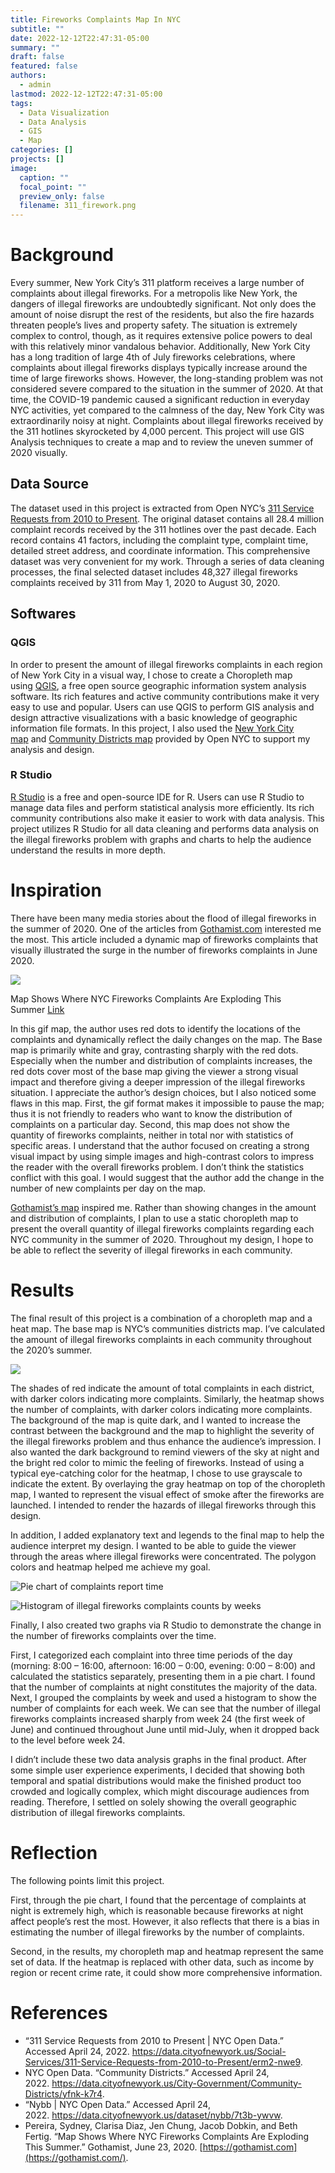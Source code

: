 ```yaml
---
title: Fireworks Complaints Map In NYC
subtitle: ""
date: 2022-12-12T22:47:31-05:00
summary: ""
draft: false
featured: false
authors: 
  - admin
lastmod: 2022-12-12T22:47:31-05:00
tags: 
  - Data Visualization
  - Data Analysis
  - GIS
  - Map
categories: []
projects: []
image:
  caption: ""
  focal_point: ""
  preview_only: false
  filename: 311_firework.png
---
```

# Background

Every summer, New York City’s 311 platform receives a large number of complaints about illegal fireworks. For a metropolis like New York, the dangers of illegal fireworks are undoubtedly significant. Not only does the amount of noise disrupt the rest of the residents, but also the fire hazards threaten people’s lives and property safety. The situation is extremely complex to control, though, as it requires extensive police powers to deal with this relatively minor vandalous behavior. Additionally, New York City has a long tradition of large 4th of July fireworks celebrations, where complaints about illegal fireworks displays typically increase around the time of large fireworks shows. However, the long-standing problem was not considered severe compared to the situation in the summer of 2020. At that time, the COVID-19 pandemic caused a significant reduction in everyday NYC activities, yet compared to the calmness of the day, New York City was extraordinarily noisy at night. Complaints about illegal fireworks received by the 311 hotlines skyrocketed by 4,000 percent. This project will use GIS Analysis techniques to create a map and to review the uneven summer of 2020 visually.

## Data Source

The dataset used in this project is extracted from Open NYC’s [311 Service Requests from 2010 to Present](https://data.cityofnewyork.us/Social-Services/311-Service-Requests-from-2010-to-Present/erm2-nwe9). The original dataset contains all 28.4 million complaint records received by the 311 hotlines over the past decade. Each record contains 41 factors, including the complaint type, complaint time, detailed street address, and coordinate information. This comprehensive dataset was very convenient for my work. Through a series of data cleaning processes, the final selected dataset includes 48,327 illegal fireworks complaints received by 311 from May 1, 2020 to August 30, 2020.

## Softwares

### QGIS

In order to present the amount of illegal fireworks complaints in each region of New York City in a visual way, I chose to create a Choropleth map using [QGIS](https://www.qgis.org/en/site/), a free open source geographic information system analysis software. Its rich features and active community contributions make it very easy to use and popular. Users can use QGIS to perform GIS analysis and design attractive visualizations with a basic knowledge of geographic information file formats. In this project, I also used the [New York City map](https://data.cityofnewyork.us/dataset/nybb/7t3b-ywvw) and [Community Districts map](https://data.cityofnewyork.us/City-Government/Community-Districts/yfnk-k7r4) provided by Open NYC to support my analysis and design.

### R Studio

[R Studio](https://www.rstudio.com/) is a free and open-source IDE for R. Users can use R Studio to manage data files and perform statistical analysis more efficiently. Its rich community contributions also make it easier to work with data analysis. This project utilizes R Studio for all data cleaning and performs data analysis on the illegal fireworks problem with graphs and charts to help the audience understand the results in more depth.

# Inspiration

There have been many media stories about the flood of illegal fireworks in the summer of 2020. One of the articles from [Gothamist.com](https://gothamist.com/news/map-shows-where-fireworks-complaints-are-exploding-summer) interested me the most. This article included a dynamic map of fireworks complaints that visually illustrated the surge in the number of fireworks complaints in June 2020.

![](https://i0.wp.com/media.wnyc.org/media/resources/2020/Jun/23/NYC-Fireworks-June-1-21-2020.gif?w=840&ssl=1)

Map Shows Where NYC Fireworks Complaints Are Exploding This Summer [Link](https://gothamist.com/news/map-shows-where-fireworks-complaints-are-exploding-summer)

In this gif map, the author uses red dots to identify the locations of the complaints and dynamically reflect the daily changes on the map. The Base map is primarily white and gray, contrasting sharply with the red dots. Especially when the number and distribution of complaints increases, the red dots cover most of the base map giving the viewer a strong visual impact and therefore giving a deeper impression of the illegal fireworks situation. I appreciate the author’s design choices, but I also noticed some flaws in this map. First, the gif format makes it impossible to pause the map; thus it is not friendly to readers who want to know the distribution of complaints on a particular day. Second, this map does not show the quantity of fireworks complaints, neither in total nor with statistics of specific areas. I understand that the author focused on creating a strong visual impact by using simple images and high-contrast colors to impress the reader with the overall fireworks problem. I don’t think the statistics conflict with this goal. I would suggest that the author add the change in the number of new complaints per day on the map.

[Gothamist’s map](https://gothamist.com/news/map-shows-where-fireworks-complaints-are-exploding-summer) inspired me. Rather than showing changes in the amount and distribution of complaints, I plan to use a static choropleth map to present the overall quantity of illegal fireworks complaints regarding each NYC community in the summer of 2020. Throughout my design, I hope to be able to reflect the severity of illegal fireworks in each community.

# Results

The final result of this project is a combination of a choropleth map and a heat map. The base map is NYC’s communities districts map. I’ve calculated the amount of illegal fireworks complaints in each community throughout the 2020’s summer.

![](https://i0.wp.com/studentwork.prattsi.org/infovis/wp-content/uploads/sites/3/2022/05/311_firework-768x1024.png?resize=768%2C1024&ssl=1)

The shades of red indicate the amount of total complaints in each district, with darker colors indicating more complaints. Similarly, the heatmap shows the number of complaints, with darker colors indicating more complaints. The background of the map is quite dark, and I wanted to increase the contrast between the background and the map to highlight the severity of the illegal fireworks problem and thus enhance the audience’s impression. I also wanted the dark background to remind viewers of the sky at night and the bright red color to mimic the feeling of fireworks. Instead of using a typical eye-catching color for the heatmap, I chose to use grayscale to indicate the extent. By overlaying the gray heatmap on top of the choropleth map, I wanted to represent the visual effect of smoke after the fireworks are launched. I intended to render the hazards of illegal fireworks through this design.

In addition, I added explanatory text and legends to the final map to help the audience interpret my design. I wanted to be able to guide the viewer through the areas where illegal fireworks were concentrated. The polygon colors and heatmap helped me achieve my goal.

![](https://i0.wp.com/studentwork.prattsi.org/infovis/wp-content/uploads/sites/3/2022/05/timePie-1024x807.png?resize=840%2C662&ssl=1 "Pie chart of complaints report time")



![](https://i0.wp.com/studentwork.prattsi.org/infovis/wp-content/uploads/sites/3/2022/05/cntWeek-1024x807.png?resize=840%2C662&ssl=1 "Histogram of illegal fireworks complaints counts by weeks")



Finally, I also created two graphs via R Studio to demonstrate the change in the number of fireworks complaints over the time.

First, I categorized each complaint into three time periods of the day (morning: 8:00 – 16:00, afternoon: 16:00 – 0:00, evening: 0:00 – 8:00) and calculated the statistics separately, presenting them in a pie chart. I found that the number of complaints at night constitutes the majority of the data. Next, I grouped the complaints by week and used a histogram to show the number of complaints for each week. We can see that the number of illegal fireworks complaints increased sharply from week 24 (the first week of June) and continued throughout June until mid-July, when it dropped back to the level before week 24.

I didn’t include these two data analysis graphs in the final product. After some simple user experience experiments, I decided that showing both temporal and spatial distributions would make the finished product too crowded and logically complex, which might discourage audiences from reading. Therefore, I settled on solely showing the overall geographic distribution of illegal fireworks complaints.

# Reflection

The following points limit this project.

First, through the pie chart, I found that the percentage of complaints at night is extremely high, which is reasonable because fireworks at night affect people’s rest the most. However, it also reflects that there is a bias in estimating the number of illegal fireworks by the number of complaints.

Second, in the results, my choropleth map and heatmap represent the same set of data. If the heatmap is replaced with other data, such as income by region or recent crime rate, it could show more comprehensive information.

# References

* “311 Service Requests from 2010 to Present | NYC Open Data.” Accessed April 24, 2022. <https://data.cityofnewyork.us/Social-Services/311-Service-Requests-from-2010-to-Present/erm2-nwe9>.
* NYC Open Data. “Community Districts.” Accessed April 24, 2022. <https://data.cityofnewyork.us/City-Government/Community-Districts/yfnk-k7r4>.
* “Nybb | NYC Open Data.” Accessed April 24, 2022. <https://data.cityofnewyork.us/dataset/nybb/7t3b-ywvw>.
* Pereira, Sydney, Clarisa Diaz, Jen Chung, Jacob Dobkin, and Beth Fertig. “Map Shows Where NYC Fireworks Complaints Are Exploding This Summer.” Gothamist, June 23, 2020. [https://gothamist.com](https://gothamist.com/).